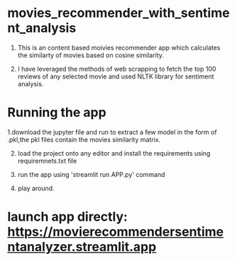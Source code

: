 # movies_recommender_with_sentiment_analysis

1. This is an content based moivies recommender app which calculates the similarty of movies based on cosine similarity.

2. I have leveraged the methods of web scrapping to fetch the top 100 reviews of any selected movie and used NLTK library for sentiment analysis. 



# Running the app


1.download the jupyter file and run to extract a few model in the form of .pkl,the pkl files contain the movies similarity matrix.

2. load the project onto any editor and install the requirements using requiremnets.txt file

3. run the app using 'streamlit run APP.py' command

4. play around.

# launch app directly: https://movierecommendersentimentanalyzer.streamlit.app
